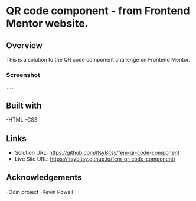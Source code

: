 # QR code component - from Frontend Mentor website.

## Overview

This is a solution to the QR code component challenge on Frontend Mentor.

### Screenshot
    ...

## Built with

  -HTML
  -CSS

## Links

- Solution URL: https://github.com/ltsyBitsy/fem-qr-code-component
- Live Site URL: https://ltsybitsy.github.io/fem-qr-code-component/

## Acknowledgements

-Odin project
-Kevin Powell